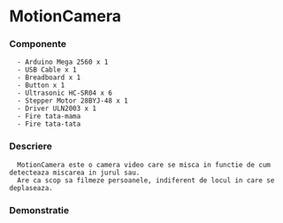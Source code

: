 # MotionCamera
### Componente
```
  - Arduino Mega 2560 x 1
  - USB Cable x 1
  - Breadboard x 1
  - Button x 1
  - Ultrasonic HC-SR04 x 6
  - Stepper Motor 28BYJ-48 x 1
  - Driver ULN2003 x 1
  - Fire tata-mama
  - Fire tata-tata
```
### Descriere
```
  MotionCamera este o camera video care se misca in functie de cum detecteaza miscarea in jurul sau.
  Are ca scop sa filmeze persoanele, indiferent de locul in care se deplaseaza.
```
### Demonstratie
```

```

